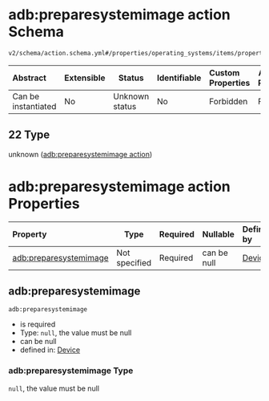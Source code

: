 # adb:preparesystemimage action Schema

```txt
v2/schema/action.schema.yml#/properties/operating_systems/items/properties/steps/items/properties/actions/items/oneOf/22
```




| Abstract            | Extensible | Status         | Identifiable | Custom Properties | Additional Properties | Access Restrictions | Defined In                                                           |
| :------------------ | ---------- | -------------- | ------------ | :---------------- | --------------------- | ------------------- | -------------------------------------------------------------------- |
| Can be instantiated | No         | Unknown status | No           | Forbidden         | Forbidden             | none                | [device.schema.json\*](../device.schema.json "open original schema") |

## 22 Type

unknown ([adb:preparesystemimage action](device-properties-operating-systems-operating-system-properties-steps-step-properties-group-step-action-oneof-adbpreparesystemimage-action.md))

# adb:preparesystemimage action Properties

| Property                                         | Type          | Required | Nullable    | Defined by                                                                                                                                                                                                                                                                                                                                            |
| :----------------------------------------------- | ------------- | -------- | ----------- | :---------------------------------------------------------------------------------------------------------------------------------------------------------------------------------------------------------------------------------------------------------------------------------------------------------------------------------------------------- |
| [adb:preparesystemimage](#adbpreparesystemimage) | Not specified | Required | can be null | [Device](device-properties-operating-systems-operating-system-properties-steps-step-properties-group-step-action-oneof-adbpreparesystemimage-action-properties-adbpreparesystemimage.md "v2/schema/action.schema.yml#/properties/operating_systems/items/properties/steps/items/properties/actions/items/oneOf/22/properties/adb:preparesystemimage") |

## adb:preparesystemimage




`adb:preparesystemimage`

-   is required
-   Type: `null`, the value must be null
-   can be null
-   defined in: [Device](device-properties-operating-systems-operating-system-properties-steps-step-properties-group-step-action-oneof-adbpreparesystemimage-action-properties-adbpreparesystemimage.md "v2/schema/action.schema.yml#/properties/operating_systems/items/properties/steps/items/properties/actions/items/oneOf/22/properties/adb:preparesystemimage")

### adb:preparesystemimage Type

`null`, the value must be null
